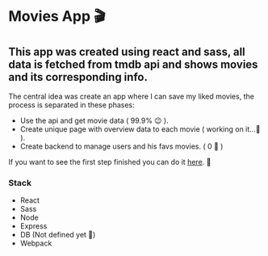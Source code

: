 # Movies App 🎬

## This app was created using react and sass, all data is fetched from tmdb api and shows movies and its corresponding info.

The central idea was create an app where I can save my liked movies, the process is separated in these phases:

- Use the api and get movie data ( 99.9% 😉 ).
- Create unique page with overview data to each movie ( working on it...🔨 ).
- Create backend to manage users and his favs movies. ( 0 🤔 )

If you want to see the first step finished you can do it [here](https://rm-movies-app.herokuapp.com/). 👀

### Stack

- React
- Sass
- Node
- Express
- DB (Not defined yet 🤔)
- Webpack
